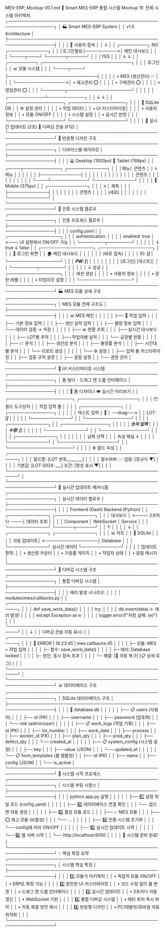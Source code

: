 MES-ERP_Mockup V0.1.md
🎨 Smart MES-ERP 통합 시스템 Mockup
🏗️ 전체 시스템 아키텍처
┌─────────────────────────────────────────────────────────────────┐
│                    🏭 Smart MES-ERP System                      │
│                         v1.0 Architecture                        │
├─────────────────────────────────────────────────────────────────┤
│                                                                 │
│  👤 사용자 접속                                                 │
│       ↓                                                         │
│  ┌─────────┐     NO    ┌─────────────┐                        │
│  │로그인필요├──────────→│ 메인 대시보드 │                        │
│  └────┬────┘           └──────┬──────┘                        │
│       │YES                    │                                │
│       ↓                       ↓                                │
│  ┌─────────┐            ┌─────────────────────────────┐       │
│  │ 로그인  │            │    📊 모듈 시스템          │       │
│  └────┬────┘            ├─────────────────────────────┤       │
│       │                 │ • MES (생산관리) ✅        │       │
│       └────────────────→│ • 재고관리 ⭕             │       │
│                         │ • 구매관리 ⭕             │       │
│                         │ • 영업관리 ⭕             │       │
│                         └───────┬─────────────────────┘       │
│                                 │                              │
│                    ┌────────────┴────────────┐                 │
│                    ↓                         ↓                 │
│         ┌──────────────────┐      ┌──────────────────┐       │
│         │ 📁 SQLite DB     │      │ ⚙️ 설정 관리     │       │
│         │ • 작업 데이터    │      │ • UI 커스터마이징│       │
│         │ • 사용자 정보    │      │ • 모듈 ON/OFF   │       │
│         │ • 시스템 설정    │      │ • 실시간 반영   │       │
│         └──────────────────┘      └──────────────────┘       │
│                                                                 │
│  🔄 실시간 업데이트 (2초)    🐛 디버깅 콘솔 (F12)             │
└─────────────────────────────────────────────────────────────────┘
📱 반응형 디자인 구조
┌─────────────────────────────────────────────────────────────────┐
│                    디바이스별 레이아웃                           │
├─────────────────────────────────────────────────────────────────┤
│                                                                 │
│  💻 Desktop (1920px)          📱 Tablet (768px)                │
│  ┌────┬────────────┐         ┌─────────────┐                 │
│  │메뉴│   콘텐츠   │         │ ≡ 메뉴     │                 │
│  │    │            │         ├─────────────┤                 │
│  │    │            │         │             │                 │
│  │    │            │         │   콘텐츠    │                 │
│  │    │            │         │             │                 │
│  └────┴────────────┘         └─────────────┘                 │
│                                                                 │
│  📱 Mobile (375px)                                             │
│  ┌─────────────┐                                              │
│  │ ≡ │ 제목   │                                              │
│  ├─────────────┤                                              │
│  │             │                                              │
│  │   콘텐츠    │                                              │
│  │   (세로)    │                                              │
│  │             │                                              │
│  └─────────────┘                                              │
└─────────────────────────────────────────────────────────────────┘
🔐 인증 시스템 플로우
┌─────────────────────────────────────────────────────────────────┐
│                      인증 프로세스 플로우                        │
├─────────────────────────────────────────────────────────────────┤
│                                                                 │
│  config.yaml                                                    │
│  ┌─────────────────┐                                          │
│  │ authentication: │                                          │
│  │   enabled: true │ ←─── UI 설정에서 ON/OFF 가능            │
│  └────────┬────────┘                                          │
│           │                                                     │
│           ↓ true                        ↓ false               │
│  ┌─────────────────┐           ┌─────────────────┐           │
│  │  🔐 로그인 화면  │           │ 🏠 메인 대시보드 │           │
│  │                 │           │   (바로 접속)    │           │
│  │ ID: [_______]   │           └─────────────────┘           │
│  │ PW: [_______]   │                                          │
│  │                 │                                          │
│  │ [로그인] [게스트]│                                          │
│  └────────┬────────┘                                          │
│           │                                                     │
│           ↓ 성공                                              │
│  ┌─────────────────┐                                          │
│  │ 세션 생성       │                                          │
│  │ • 사용자 정보   │                                          │
│  │ • 권한 레벨     │                                          │
│  │ • 타임아웃 설정 │                                          │
│  └─────────────────┘                                          │
└─────────────────────────────────────────────────────────────────┘
🏭 MES 모듈 상세 구조
┌─────────────────────────────────────────────────────────────────┐
│                    MES 모듈 전체 구조도                          │
├─────────────────────────────────────────────────────────────────┤
│                                                                 │
│  📊 MES 메인                                                    │
│     │                                                           │
│     ├── 📝 작업 입력                                           │
│     │    ├── 기본 정보 입력                                    │
│     │    ├── 생산 실적 입력                                    │
│     │    ├── 불량 정보 입력                                    │
│     │    └── 데이터 검증 → 저장                               │
│     │                                                           │
│     ├── 📊 현황 조회                                           │
│     │    ├── 실시간 대시보드                                   │
│     │    ├── LOT별 추적                                        │
│     │    ├── 작업자별 실적                                     │
│     │    └── 공정별 현황                                       │
│     │                                                           │
│     ├── 📈 분석                                                │
│     │    ├── 생산성 분석                                       │
│     │    ├── 불량률 분석                                       │
│     │    ├── 시간대별 분석                                     │
│     │    └── 리포트 생성                                       │
│     │                                                           │
│     └── ⚙️ 설정                                                │
│          ├── 입력 폼 커스터마이징                              │
│          ├── 검증 규칙 설정                                    │
│          ├── 알림 설정                                         │
│          └── 권한 관리                                         │
└─────────────────────────────────────────────────────────────────┘
🎨 UI 커스터마이징 시스템
┌─────────────────────────────────────────────────────────────────┐
│              폼 빌더 - 드래그 앤 드롭 인터페이스                 │
├─────────────────────────────────────────────────────────────────┤
│                                                                 │
│  🎨 폼 디자이너                          👁️ 실시간 미리보기    │
│  ┌─────────────────────┐              ┌───────────────────┐   │
│  │ 📦 필드 도구상자     │              │ 작업 입력 폼      │   │
│  │ ┌─────────────┐    │              │ ┌───────────────┐ │   │
│  │ │ 텍스트 입력 │ 🔄 │ ──drag──→    │ │ LOT: [_____] │ │   │
│  │ └─────────────┘    │              │ └───────────────┘ │   │
│  │ ┌─────────────┐    │              │ ┌───────────────┐ │   │
│  │ │ 숫자 입력   │    │              │ │ 수량: [_____] │ │   │
│  │ └─────────────┘    │              │ └───────────────┘ │   │
│  │ ┌─────────────┐    │              │                   │   │
│  │ │ 날짜 선택   │    │              │ 속성 패널 ↓      │   │
│  │ └─────────────┘    │              └───────────────────┘   │
│  └─────────────────────┘                                       │
│                                                                 │
│  ⚙️ 필드 속성                                                   │
│  ┌─────────────────────────────────────────────────────┐      │
│  │ 필드명: [LOT 번호________]                          │      │
│  │ 필수여부: ✅            검증: [정규식 ▼]           │      │
│  │ 기본값: [LOT-2024-___]  조건: [항상 표시 ▼]       │      │
│  └─────────────────────────────────────────────────────┘      │
└─────────────────────────────────────────────────────────────────┘
🔄 실시간 업데이트 메커니즘
┌─────────────────────────────────────────────────────────────────┐
│                   실시간 데이터 플로우                           │
├─────────────────────────────────────────────────────────────────┤
│                                                                 │
│  Frontend (Dash)                    Backend (Python)            │
│  ┌─────────────┐                   ┌─────────────┐            │
│  │ 대시보드    │ ←──── 2초마다 ────│ 데이터 조회 │            │
│  │ Component   │      WebSocket     │   Service   │            │
│  └─────────────┘                   └──────┬──────┘            │
│        ↑                                   │                    │
│        │                                   ↓                    │
│  ┌─────────────┐                   ┌─────────────┐            │
│  │ 📊 차트     │                   │ 📁 SQLite   │            │
│  │ 자동 업데이트│ ←─────────────────│   Database  │            │
│  └─────────────┘   실시간 데이터    └─────────────┘            │
│                                                                 │
│  업데이트 항목:                                                 │
│  • 생산량 카운터                                               │
│  • 가동률 게이지                                               │
│  • 작업자 상태                                                 │
│  • 알림 메시지                                                 │
└─────────────────────────────────────────────────────────────────┘
🐛 디버깅 시스템 구조
┌─────────────────────────────────────────────────────────────────┐
│                    통합 디버깅 시스템                            │
├─────────────────────────────────────────────────────────────────┤
│                                                                 │
│  에러 발생 시나리오:                                            │
│                                                                 │
│  modules/mes/callbacks.py                                       │
│  ┌─────────────────────────────────────────────────────┐      │
│  │ def save_work_data():                                │      │
│  │     try:                                             │      │
│  │         db.insert(data)  ← 에러 발생!               │      │
│  │     except Exception as e:                           │      │
│  │         logger.error(f"저장 실패: {e}")             │      │
│  └─────────────────────────────────────────────────────┘      │
│                    ↓                                            │
│  디버깅 콘솔 자동 표시:                                         │
│  ┌─────────────────────────────────────────────────────┐      │
│  │ 🔴 ERROR | 14:23:45 | mes.callbacks:45             │      │
│  │ ├─ 모듈: MES > 작업 입력                           │      │
│  │ ├─ 함수: save_work_data()                          │      │
│  │ ├─ 에러: Database locked                           │      │
│  │ ├─ 원인: 동시 접속 초과                            │      │
│  │ └─ 해결: [🔧 자동 복구] [📋 상세 로그]            │      │
│  └─────────────────────────────────────────────────────┘      │
└─────────────────────────────────────────────────────────────────┘
📊 데이터베이스 구조
┌─────────────────────────────────────────────────────────────────┐
│                    SQLite 데이터베이스 구조                      │
├─────────────────────────────────────────────────────────────────┤
│                                                                 │
│  📁 database.db                                                 │
│  │                                                              │
│  ├── 📋 users (사용자)                                         │
│  │   ├── id (PK)                                              │
│  │   ├── username                                             │
│  │   ├── password (암호화)                                    │
│  │   └── role (admin/user)                                    │
│  │                                                              │
│  ├── 📋 work_logs (작업 기록)                                  │
│  │   ├── id (PK)                                              │
│  │   ├── lot_number                                           │
│  │   ├── work_date                                            │
│  │   ├── process                                              │
│  │   ├── worker_id (FK)                                       │
│  │   ├── plan_qty                                             │
│  │   ├── prod_qty                                             │
│  │   ├── defect_qty                                           │
│  │   └── created_at                                           │
│  │                                                              │
│  ├── 📋 system_config (시스템 설정)                            │
│  │   ├── key                                                  │
│  │   ├── value (JSON)                                         │
│  │   └── updated_at                                           │
│  │                                                              │
│  └── 📋 form_templates (폼 템플릿)                             │
│      ├── id (PK)                                              │
│      ├── name                                                 │
│      ├── config (JSON)                                        │
│      └── is_active                                            │
└─────────────────────────────────────────────────────────────────┘
🚀 시스템 시작 프로세스
┌─────────────────────────────────────────────────────────────────┐
│                     시스템 부팅 시퀀스                           │
├─────────────────────────────────────────────────────────────────┤
│                                                                 │
│  python app.py 실행                                             │
│       │                                                         │
│       ├── 1️⃣ 설정 파일 로드 (config.yaml)                     │
│       │                                                         │
│       ├── 2️⃣ 데이터베이스 연결 확인                           │
│       │    └── 없으면 자동 생성                               │
│       │                                                         │
│       ├── 3️⃣ 활성 모듈 로드                                   │
│       │    ├── ✅ MES 모듈                                   │
│       │    ├── ⭕ 재고 모듈 (비활성)                         │
│       │    └── ...                                            │
│       │                                                         │
│       ├── 4️⃣ 인증 시스템 초기화                               │
│       │    └── config에 따라 ON/OFF                           │
│       │                                                         │
│       ├── 5️⃣ 실시간 업데이트 시작                             │
│       │                                                         │
│       └── 6️⃣ 웹 서버 시작                                     │
│            └── http://localhost:8050                          │
│                                                                 │
│  🎉 시스템 준비 완료!                                           │
└─────────────────────────────────────────────────────────────────┘
💡 핵심 특징 요약
┌─────────────────────────────────────────────────────────────────┐
│                      시스템 핵심 특징                            │
├─────────────────────────────────────────────────────────────────┤
│                                                                 │
│  1️⃣ 모듈식 아키텍처                                            │
│     • 독립적 모듈 ON/OFF                                       │
│     • ERP로 확장 가능                                          │
│                                                                 │
│  2️⃣ 완전한 UI 커스터마이징                                     │
│     • 코드 수정 없이 폼 변경                                   │
│     • 드래그 앤 드롭 인터페이스                               │
│                                                                 │
│  3️⃣ 실시간 업데이트                                            │
│     • 2초마다 자동 갱신                                        │
│     • WebSocket 기반                                          │
│                                                                 │
│  4️⃣ 통합 디버깅 시스템                                         │
│     • 에러 위치 즉시 파악                                      │
│     • 자동 해결 방안 제시                                      │
│                                                                 │
│  5️⃣ 반응형 디자인                                              │
│     • PC/태블릿/모바일 자동 최적화                            │
│                                                                 │
└─────────────────────────────────────────────────────────────────┘
